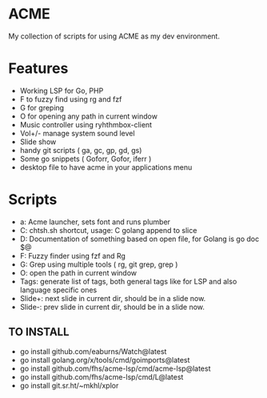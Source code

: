 # ACME
My collection of scripts for using ACME as my dev environment.

# Features
- Working LSP for Go, PHP
- F to fuzzy find using rg and fzf
- G for greping
- O for opening any path in current window
- Music controller using ryhthmbox-client
- Vol+/- manage system sound level
- Slide show
- handy git scripts ( ga, gc, gp, gd, gs)
- Some go snippets ( Goforr, Gofor, iferr )
- desktop file to have acme in your applications menu

# Scripts
- a: Acme launcher, sets font and runs plumber
- C: chtsh.sh shortcut, usage: C golang append to slice
- D: Documentation of something based on open file, for Golang is go doc $@
- F: Fuzzy finder using fzf and Rg
- G: Grep using multiple tools ( rg, git grep, grep )
- O: open the path in current window
- Tags: generate list of tags, both general tags like for LSP and also language specific ones
- Slide+: next slide in current dir, should be in a slide now.
- Slide-: prev slide in current dir, should be in a slide now.

## TO INSTALL
- go install github.com/eaburns/Watch@latest
- go install golang.org/x/tools/cmd/goimports@latest
- go install github.com/fhs/acme-lsp/cmd/acme-lsp@latest
- go install github.com/fhs/acme-lsp/cmd/L@latest
- go install git.sr.ht/~mkhl/xplor